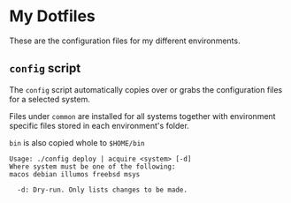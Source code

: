 # My Dotfiles

These are the configuration files for my different environments.

## `config` script
The `config` script automatically copies over or grabs the configuration files for a selected system.

Files under `common` are installed for all systems together with environment specific files stored in each
environment's folder.

`bin` is also copied whole to `$HOME/bin`

```
Usage: ./config deploy | acquire <system> [-d]
Where system must be one of the following:
macos debian illumos freebsd msys 

  -d: Dry-run. Only lists changes to be made.
```

